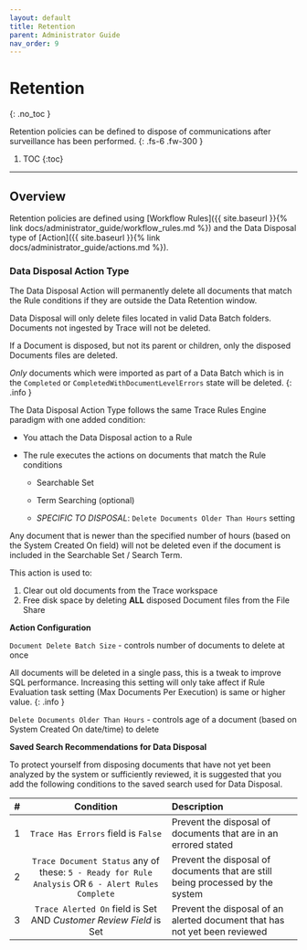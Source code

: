 ```yaml
---
layout: default
title: Retention
parent: Administrator Guide
nav_order: 9
---
```


# Retention
{: .no_toc }

Retention policies can be defined to dispose of communications after surveillance has been performed.
{: .fs-6 .fw-300 }

1. TOC
{:toc}

---

## Overview
Retention policies are defined using [Workflow Rules]({{ site.baseurl }}{% link docs/administrator_guide/workflow_rules.md %}) and the Data Disposal type of [Action]({{ site.baseurl }}{% link docs/administrator_guide/actions.md %}). 

### Data Disposal Action Type

The Data Disposal Action will permanently delete all documents that match the Rule conditions if they are outside the Data Retention window.

Data Disposal will only delete files located in valid Data Batch folders. Documents not ingested by Trace will not be deleted.

If a Document is disposed, but not its parent or children, only the disposed Documents files are deleted.

_Only_ documents which were imported as part of a Data Batch which is in the `Completed` or `CompletedWithDocumentLevelErrors` state will be deleted.
{: .info }

The Data Disposal Action Type follows the same Trace Rules Engine paradigm with one added condition:

-   You attach the Data Disposal action to a Rule

-   The rule executes the actions on documents that match the Rule conditions

    -   Searchable Set

    -   Term Searching (optional)

    -   *SPECIFIC TO DISPOSAL*: `Delete Documents Older Than Hours` setting

Any document that is newer than the specified number of hours (based on the System Created On field) will not be deleted even if the document is included in the Searchable Set / Search Term.

This action is used to:
1. Clear out old documents from the Trace workspace
2. Free disk space by deleting **ALL** disposed Document files from the File Share

**Action Configuration**

`Document Delete Batch Size` - controls number of documents to delete at once

All documents will be deleted in a single pass, this is a tweak to improve SQL performance.  Increasing this setting will only take affect if Rule Evaluation task setting (Max Documents Per Execution) is same or higher value.
{: .info }

`Delete Documents Older Than Hours` - controls age of a document (based on System Created On date/time) to delete

**Saved Search Recommendations for Data Disposal**

To protect yourself from disposing documents that have not yet been analyzed by the system or sufficiently reviewed, it is suggested that you add the following conditions to the saved search used for Data Disposal.

| # | Condition | Description |
|:---:|:------:|:-----|
| 1 | `Trace Has Errors` field is `False` | Prevent the disposal of documents that are in an errored stated |
| 2 | `Trace Document Status` any of these: `5 - Ready for Rule Analysis` OR `6 - Alert Rules Complete` | Prevent the disposal of documents that are still being processed by the system |
| 3 | `Trace Alerted On` field is Set AND _Customer Review Field_ is Set | Prevent the disposal of an alerted document that has not yet been reviewed |
